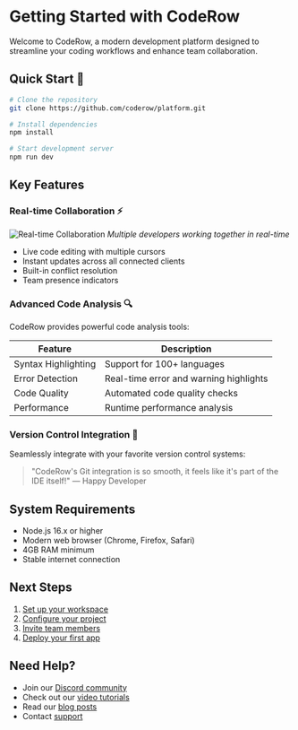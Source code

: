 # Getting Started with CodeRow

Welcome to CodeRow, a modern development platform designed to streamline your coding workflows and enhance team collaboration.

## Quick Start 🚀

```bash
# Clone the repository
git clone https://github.com/coderow/platform.git

# Install dependencies
npm install

# Start development server
npm run dev
```

## Key Features

### Real-time Collaboration ⚡

![Real-time Collaboration](https://raw.githubusercontent.com/coderow/platform/main/docs/images/collaboration.png)
*Multiple developers working together in real-time*

- Live code editing with multiple cursors
- Instant updates across all connected clients
- Built-in conflict resolution
- Team presence indicators

### Advanced Code Analysis 🔍

CodeRow provides powerful code analysis tools:

| Feature | Description |
|---------|-------------|
| Syntax Highlighting | Support for 100+ languages |
| Error Detection | Real-time error and warning highlights |
| Code Quality | Automated code quality checks |
| Performance | Runtime performance analysis |

### Version Control Integration 🔄

Seamlessly integrate with your favorite version control systems:

> "CodeRow's Git integration is so smooth, it feels like it's part of the IDE itself!"
> — Happy Developer

## System Requirements

- Node.js 16.x or higher
- Modern web browser (Chrome, Firefox, Safari)
- 4GB RAM minimum
- Stable internet connection

## Next Steps

1. [Set up your workspace](/docs/workspace-setup)
2. [Configure your project](/docs/project-configuration)
3. [Invite team members](/docs/team-collaboration)
4. [Deploy your first app](/docs/deployment)

## Need Help?

- Join our [Discord community](https://discord.gg/coderow)
- Check out our [video tutorials](https://youtube.com/coderow)
- Read our [blog posts](https://blog.coderow.dev)
- Contact [support](mailto:support@coderow.dev)
